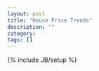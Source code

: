 ```yaml
---
layout: post
title: "House Price Trends"
description: ""
category: 
tags: []
---
```

{% include JB/setup %}
